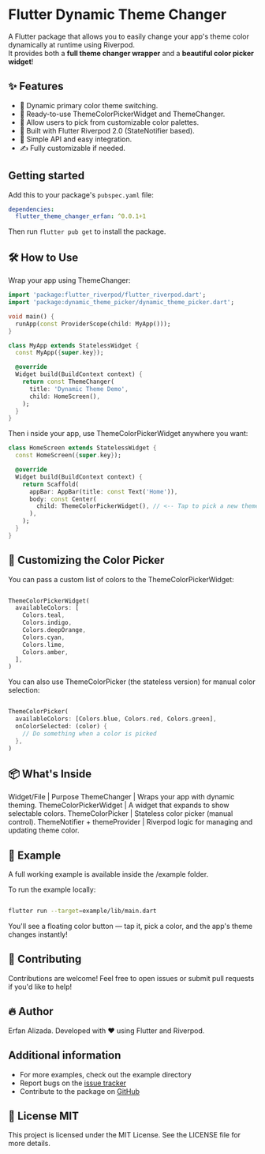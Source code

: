 # Flutter Dynamic Theme Changer

A Flutter package that allows you to easily change your app's theme color dynamically at runtime using Riverpod.  
It provides both a **full theme changer wrapper** and a **beautiful color picker widget**!

## ✨  Features

- 🎨 Dynamic primary color theme switching.
- 🧩 Ready-to-use ThemeColorPickerWidget and ThemeChanger.
- 🌈 Allow users to pick from customizable color palettes.
- 🚀 Built with Flutter Riverpod 2.0 (StateNotifier based).
- 🎯 Simple API and easy integration.
- ✍️ Fully customizable if needed.

## Getting started

Add this to your package's `pubspec.yaml` file:

```yaml
dependencies:
  flutter_theme_changer_erfan: ^0.0.1+1
```
Then run `flutter pub get` to install the package.

## 🛠️ How to Use

Wrap your app using ThemeChanger:

```dart
import 'package:flutter_riverpod/flutter_riverpod.dart';
import 'package:dynamic_theme_picker/dynamic_theme_picker.dart';

void main() {
  runApp(const ProviderScope(child: MyApp()));
}

class MyApp extends StatelessWidget {
  const MyApp({super.key});

  @override
  Widget build(BuildContext context) {
    return const ThemeChanger(
      title: 'Dynamic Theme Demo',
      child: HomeScreen(),
    );
  }
}

```
Then i nside your app, use ThemeColorPickerWidget anywhere you want:


```dart
class HomeScreen extends StatelessWidget {
  const HomeScreen({super.key});

  @override
  Widget build(BuildContext context) {
    return Scaffold(
      appBar: AppBar(title: const Text('Home')),
      body: const Center(
        child: ThemeColorPickerWidget(), // <-- Tap to pick a new theme color!
      ),
    );
  }
}

```

## 🎨 Customizing the Color Picker

You can pass a custom list of colors to the ThemeColorPickerWidget:

```dart

ThemeColorPickerWidget(
  availableColors: [
    Colors.teal,
    Colors.indigo,
    Colors.deepOrange,
    Colors.cyan,
    Colors.lime,
    Colors.amber,
  ],
)

```

You can also use ThemeColorPicker (the stateless version) for manual color selection:

```dart

ThemeColorPicker(
  availableColors: [Colors.blue, Colors.red, Colors.green],
  onColorSelected: (color) {
    // Do something when a color is picked
  },
)

```

## 📦 What's Inside

Widget/File | Purpose
ThemeChanger | Wraps your app with dynamic theming.
ThemeColorPickerWidget | A widget that expands to show selectable colors.
ThemeColorPicker | Stateless color picker (manual control).
ThemeNotifier + themeProvider | Riverpod logic for managing and updating theme color.


## 📲 Example

A full working example is available inside the /example folder.

To run the example locally:

```bash

flutter run --target=example/lib/main.dart

```
You'll see a floating color button — tap it, pick a color, and the app's theme changes instantly!

## 🙌 Contributing
Contributions are welcome!
Feel free to open issues or submit pull requests if you'd like to help!

## 🔥 Author
Erfan Alizada. Developed with ❤️ using Flutter and Riverpod.

## Additional information

- For more examples, check out the example directory
- Report bugs on the [issue tracker](https://github.com/erfanalizada/flutter_theme_changer_erfan/issues)
- Contribute to the package on [GitHub](https://github.com/erfanalizada/flutter_theme_changer_erfan)



## 📄 License MIT
This project is licensed under the MIT License.
See the LICENSE file for more details.
